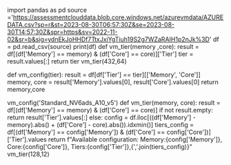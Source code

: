 import pandas as pd 
source ='https://assessmentclouddata.blob.core.windows.net/azurevmdata/AZUREDATA.csv?sp=r&st=2023-08-30T06:57:30Z&se=2023-08-30T14:57:30Z&spr=https&sv=2022-11-02&sr=b&sig=ydnEkJoHHDf7TtxJxiYgTiuh19S2g7WZaRAIH1p2nJk%3D'
df = pd.read_csv(source)
print(df)
def vm_tier(memory ,core):
    result = df[(df['Memory'] == memory) & (df['Core'] == core)]['Tier']
    tier = result.values[:]
    return tier
vm_tier(432,64)

def vm_config(tier):
    result = df[df['Tier'] == tier][['Memory', 'Core']]
    memory, core = result['Memory'].values[0], result['Core'].values[0]
    return memory,core

vm_config('Standard_NV6ads_A10_v5')
def vm_tier(memory, core):
    result = df[(df['Memory'] == memory) & (df['Core'] == core)]
    if not result.empty:
        return result['Tier'].values[:]
    else:
        config = df.iloc[((df['Memory'] - memory).abs() + (df['Core'] - core).abs()).idxmin()]
        tiers_config = df[(df['Memory'] == config['Memory']) & (df['Core'] == config['Core'])]['Tier'].values
        return f"Available configuration: Memory:{config['Memory']}, Core:{config['Core']}, Tiers:{config['Tier']},{','.join(tiers_config)}"
vm_tier(128,12)
